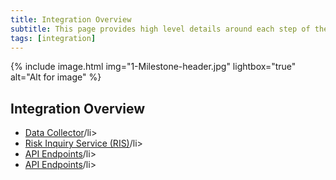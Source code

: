 ```yaml
---
title: Integration Overview
subtitle: This page provides high level details around each step of the integration process. 
tags: [integration]
---
```


{% include image.html img="1-Milestone-header.jpg" lightbox="true" alt="Alt for image" %}

## Integration Overview

<ul class="uk-list uk-list-striped">
    <li><a href="https://kount.github.io/docs/data-collector/">Data Collector</a>/li>
    <li><a href="https://kount.github.io/docs/ris-intro/">Risk Inquiry Service (RIS)</a>/li>
    <li><a href="https://kount.github.io/docs/api-endpoints/">API Endpoints</a>/li>
    <li><a href="https://kount.github.io/docs/api-endpoints/">API Endpoints</a>/li>
</ul>
